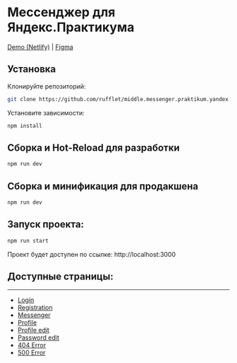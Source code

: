 # Мессенджер для Яндекс.Практикума

[Demo (Netlify)](https://sensational-torte-1795ab.netlify.app/) | [Figma](https://www.figma.com/file/TzzWQOaqd8WQ3lo8muPKFN/Messenger)

## Установка

Клонируйте репозиторий:

```sh
git clone https://github.com/rufflet/middle.messenger.praktikum.yandex.git -b sprint_1
```

Установите зависимости:

```sh
npm install
```

## Сборка и Hot-Reload для разработки

```sh
npm run dev
```

## Сборка и минификация для продакшена

```sh
npm run dev
```


## Запуск проекта:

```sh
npm run start
```

Проект будет доступен по ссылке: http://localhost:3000

## Доступные страницы:
-----
* [Login](https://sensational-torte-1795ab.netlify.app/src/pages/signin/)
* [Registration](https://sensational-torte-1795ab.netlify.app/src/pages/signup/)
* [Messenger](https://sensational-torte-1795ab.netlify.app/src/pages/messenger/index.html)
* [Profile](https://sensational-torte-1795ab.netlify.app/src/pages/profile/index.html)
* [Profile edit](https://sensational-torte-1795ab.netlify.app/src/pages/profile/edit.html)
* [Password edit](https://sensational-torte-1795ab.netlify.app/src/pages/profile/change-password.html)
* [404 Error](https://sensational-torte-1795ab.netlify.app/src/pages/error/404.html)
* [500 Error](https://sensational-torte-1795ab.netlify.app/src/pages/error/500.html)
